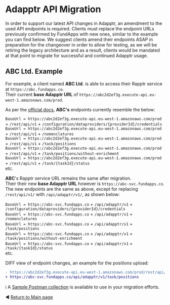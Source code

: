 # Adapptr API Migration

In order to support our latest API changes in Adapptr, an amendment to the used API endpoints is required. Clients must replace the endpoint URLs previously confirmed by FundApps with new ones, similar to the example you can find below. We suggest clients amend their endpoints ASAP in preparation for the changeover in order to allow for testing, as we will be retiring the legacy architecture and as a result, clients would be mandated at that point to migrate for successful and continued Adapptr usage.

## ABC Ltd. Example

For example, a client named **ABC Ltd**. is able to access their Rapptr service at `https://abc.fundapps.co`.  
Their current **base Adapptr URL** of `https://abc2d2ef3g.execute-api.eu-west-1.amazonaws.com/prod`.

As per the [official docs](../README.md), **ABC's** endpoints currently resemble the below:

`BaseUrl = https://abc2d2ef3g.execute-api.eu-west-1.amazonaws.com/prod` + `/rest/api/v1` + `/configuration/dataproviders/{providerId}/credentials`  
`BaseUrl = https://abc2d2ef3g.execute-api.eu-west-1.amazonaws.com/prod` + `/rest/api/v1` + `/nomenclatures`  
`BaseUrl = https://abc2d2ef3g.execute-api.eu-west-1.amazonaws.com/prod` + `/rest/api/v1` + `/task/positions`  
`BaseUrl = https://abc2d2ef3g.execute-api.eu-west-1.amazonaws.com/prod` + `/rest/api/v1` + `/task/positions/without-enrichment`  
`BaseUrl = https://abc2d2ef3g.execute-api.eu-west-1.amazonaws.com/prod` + `/rest/api/v1` + `/task/{taskId}/status`  
etc.

**ABC**'s Rapptr service URL remains the same after migration.  
Their their new **base Adapptr URL** however is `https://abc-svc.fundapps.co`.  
The new endpoints are the same as above, except for replacing `/rest/api/v1/` with `/api/adapptr/v1/`, as shown below:

`BaseUrl = https://abc-svc.fundapps.co` + `/api/adapptr/v1` + `/configuration/dataproviders/{providerId}/credentials`  
`BaseUrl = https://abc-svc.fundapps.co` + `/api/adapptr/v1` + `/nomenclatures`  
`BaseUrl = https://abc-svc.fundapps.co` + `/api/adapptr/v1` + `/task/positions`  
`BaseUrl = https://abc-svc.fundapps.co` + `/api/adapptr/v1` + `/task/positions/without-enrichment`  
`BaseUrl = https://abc-svc.fundapps.co` + `/api/adapptr/v1` + `/task/{taskId}/status`  
etc.

DIFF view of endpoint changes, an example for the positions upload:  
```diff
- https://abc2d2ef3g.execute-api.eu-west-1.amazonaws.com/prod/rest/api/v1/task/positions
+ https://abc-svc.fundapps.co/api/adapptr/v1/task/positions
```

ℹ A [Sample Postman collection](Sample-PostmanCollections/New_Adapptr.postman_collection) is available to use in your migration efforts.

◀ [Return to Main page](../README.md)